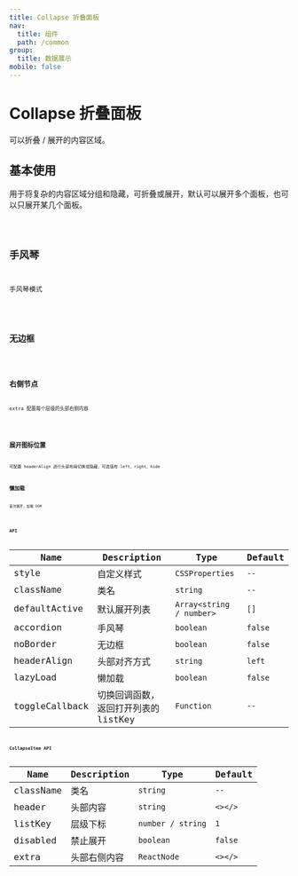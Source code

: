 ```yaml
---
title: Collapse 折叠面板
nav:
  title: 组件
  path: /common
group:
  title: 数据展示
mobile: false
---
```


# Collapse 折叠面板

可以折叠 / 展开的内容区域。

## 基本使用

用于将复杂的内容区域分组和隐藏，可折叠或展开，默认可以展开多个面板，也可以只展开某几个面板。

<code src="./demos/index1.tsx" />

## 手风琴

手风琴模式

<code src="./demos/index2.tsx" />

## 无边框

<code src="./demos/index6.tsx" />

## 右侧节点

extra 配置每个层级的头部右侧内容

<code src="./demos/index3.tsx" />

## 展开图标位置

可配置 headerAlign 进行头部布局切换或隐藏，可选值有 left、right、hide <code src="./demos/index4.tsx" />

## 懒加载

首次展开，加载 DOM

<code src="./demos/index5.tsx" />

## API

| Name           | Description                          | Type                     | Default |
| -------------- | ------------------------------------ | ------------------------ | ------- |
| style          | 自定义样式                           | `CSSProperties`          | `--`    |
| className      | 类名                                 | `string`                 | `--`    |
| defaultActive  | 默认展开列表                         | `Array<string / number>` | `[]`    |
| accordion      | 手风琴                               | `boolean`                | `false` |
| noBorder       | 无边框                               | `boolean`                | `false` |
| headerAlign    | 头部对齐方式                         | `string`                 | `left`  |
| lazyLoad       | 懒加载                               | `boolean`                | `false` |
| toggleCallback | 切换回调函数，返回打开列表的 listKey | `Function`               | `--`    |

## CollapseItem API

| Name      | Description  | Type              | Default |
| --------- | ------------ | ----------------- | ------- |
| className | 类名         | `string`          | `--`    |
| header    | 头部内容     | `string`          | `<></>` |
| listKey   | 层级下标     | `number / string` | `1`     |
| disabled  | 禁止展开     | `boolean`         | `false` |
| extra     | 头部右侧内容 | `ReactNode`       | `<></>` |
